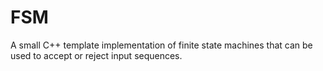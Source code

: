 # FSM

A small C++ template implementation of finite state machines that can be used to
accept or reject input sequences.

